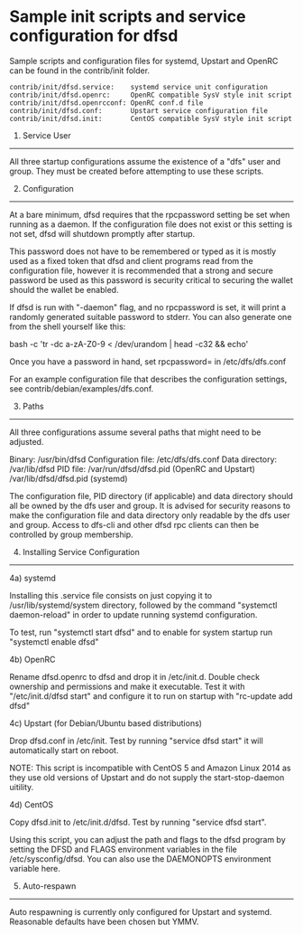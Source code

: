 Sample init scripts and service configuration for dfsd
==========================================================

Sample scripts and configuration files for systemd, Upstart and OpenRC
can be found in the contrib/init folder.

    contrib/init/dfsd.service:    systemd service unit configuration
    contrib/init/dfsd.openrc:     OpenRC compatible SysV style init script
    contrib/init/dfsd.openrcconf: OpenRC conf.d file
    contrib/init/dfsd.conf:       Upstart service configuration file
    contrib/init/dfsd.init:       CentOS compatible SysV style init script

1. Service User
---------------------------------

All three startup configurations assume the existence of a "dfs" user
and group.  They must be created before attempting to use these scripts.

2. Configuration
---------------------------------

At a bare minimum, dfsd requires that the rpcpassword setting be set
when running as a daemon.  If the configuration file does not exist or this
setting is not set, dfsd will shutdown promptly after startup.

This password does not have to be remembered or typed as it is mostly used
as a fixed token that dfsd and client programs read from the configuration
file, however it is recommended that a strong and secure password be used
as this password is security critical to securing the wallet should the
wallet be enabled.

If dfsd is run with "-daemon" flag, and no rpcpassword is set, it will
print a randomly generated suitable password to stderr.  You can also
generate one from the shell yourself like this:

bash -c 'tr -dc a-zA-Z0-9 < /dev/urandom | head -c32 && echo'

Once you have a password in hand, set rpcpassword= in /etc/dfs/dfs.conf

For an example configuration file that describes the configuration settings,
see contrib/debian/examples/dfs.conf.

3. Paths
---------------------------------

All three configurations assume several paths that might need to be adjusted.

Binary:              /usr/bin/dfsd
Configuration file:  /etc/dfs/dfs.conf
Data directory:      /var/lib/dfsd
PID file:            /var/run/dfsd/dfsd.pid (OpenRC and Upstart)
                     /var/lib/dfsd/dfsd.pid (systemd)

The configuration file, PID directory (if applicable) and data directory
should all be owned by the dfs user and group.  It is advised for security
reasons to make the configuration file and data directory only readable by the
dfs user and group.  Access to dfs-cli and other dfsd rpc clients
can then be controlled by group membership.

4. Installing Service Configuration
-----------------------------------

4a) systemd

Installing this .service file consists on just copying it to
/usr/lib/systemd/system directory, followed by the command
"systemctl daemon-reload" in order to update running systemd configuration.

To test, run "systemctl start dfsd" and to enable for system startup run
"systemctl enable dfsd"

4b) OpenRC

Rename dfsd.openrc to dfsd and drop it in /etc/init.d.  Double
check ownership and permissions and make it executable.  Test it with
"/etc/init.d/dfsd start" and configure it to run on startup with
"rc-update add dfsd"

4c) Upstart (for Debian/Ubuntu based distributions)

Drop dfsd.conf in /etc/init.  Test by running "service dfsd start"
it will automatically start on reboot.

NOTE: This script is incompatible with CentOS 5 and Amazon Linux 2014 as they
use old versions of Upstart and do not supply the start-stop-daemon uitility.

4d) CentOS

Copy dfsd.init to /etc/init.d/dfsd. Test by running "service dfsd start".

Using this script, you can adjust the path and flags to the dfsd program by
setting the DFSD and FLAGS environment variables in the file
/etc/sysconfig/dfsd. You can also use the DAEMONOPTS environment variable here.

5. Auto-respawn
-----------------------------------

Auto respawning is currently only configured for Upstart and systemd.
Reasonable defaults have been chosen but YMMV.
